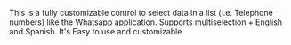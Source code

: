 This is a fully customizable control to select data in a list (i.e. Telephone numbers) like the Whatsapp application. Supports multiselection + English and Spanish. It's Easy to use and customizable